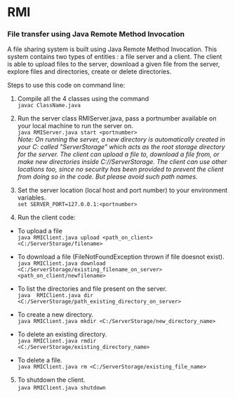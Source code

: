 # RMI
### File transfer using Java Remote Method Invocation

A file sharing system is built using Java Remote Method Invocation.
This system contains two types of entities : a file server and a client. 
The client is able to upload files to the server, download a given file from the server, explore files and directories, create or delete directories.

Steps to use this code on command line:  
1. Compile all the 4 classes using the command  
`javac ClassName.java`

2. Run the server class RMIServer.java, pass a portnumber available on your local machine to run the server on.  
`java RMIServer.java start <portnumber>`  
*Note: On running the server, a new directory is automatically created in your C: called "ServerStorage" which acts as the root storage directory for the server. The client can upload a file to, download a file from, or make new directories inside C://ServerStorage. The client can use other locations too, since no security has been provided to prevent the client from doing so in the code. But please avoid such path names.*

3. Set the server location (local host and port number) to your environment variables.  
`set SERVER_PORT=127.0.0.1:<portnumber>`

4. Run the client code:  
  - To upload a file  
`java RMIClient.java upload <path_on_client> <C:/ServerStorage/filename>`

  - To download a file (FileNotFoundException thrown if file doesnot exist).  
`java RMIClient.java download <C:/ServerStorage/existing_filename_on_server> <path_on_client/newfilename>`  

  - To list the directories and file present on the server.  
`java  RMIClient.java dir <C:/ServerStorage/path_existing_directory_on_server>`

  - To create a new directory.  
`java RMIClient.java mkdir <C:/ServerStorage/new_directory_name>`

  - To delete an existing directory.  
`java RMIClient.java rmdir <C:/ServerStorage/existing_directory_name>`

  - To delete a file.  
`java RMIClient.java rm <C:/ServerStorage/existing_file_name>`

5. To shutdown the client.  
`java RMIClient.java shutdown` 
